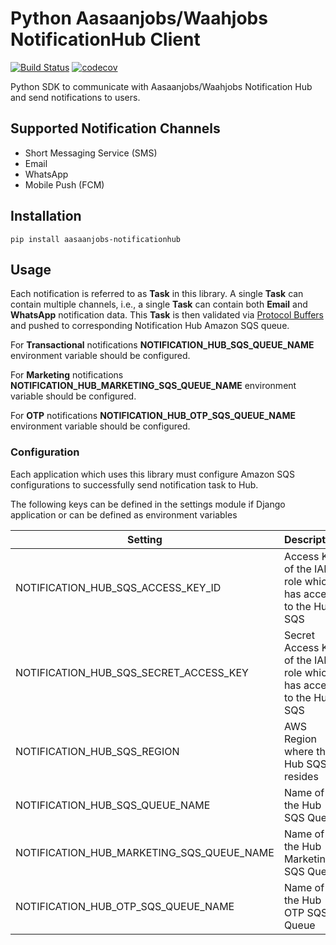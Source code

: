 # Python Aasaanjobs/Waahjobs NotificationHub Client

[![Build Status](https://travis-ci.org/aasaanjobs/notification-hub-py-sdk.svg?branch=master)](https://travis-ci.org/aasaanjobs/notification-hub-py-sdk)
[![codecov](https://codecov.io/gh/aasaanjobs/notifications-python-sdk/branch/master/graph/badge.svg)](https://codecov.io/gh/aasaanjobs/notifications-python-sdk)

Python SDK to communicate with Aasaanjobs/Waahjobs Notification Hub and send notifications to users.

## Supported Notification Channels
- Short Messaging Service (SMS)
- Email
- WhatsApp
- Mobile Push (FCM)

## Installation
```
pip install aasaanjobs-notificationhub
```

## Usage
Each notification is referred to as **Task** in this library. A single **Task** can contain
multiple channels, i.e., a single **Task** can contain both **Email** and **WhatsApp** notification data.
This **Task** is then validated via [Protocol Buffers](https://developers.google.com/protocol-buffers)
and pushed to corresponding Notification Hub Amazon SQS queue.

For **Transactional** notifications **NOTIFICATION_HUB_SQS_QUEUE_NAME** environment variable should be configured.

For **Marketing** notifications **NOTIFICATION_HUB_MARKETING_SQS_QUEUE_NAME** environment variable should be configured.

For **OTP** notifications **NOTIFICATION_HUB_OTP_SQS_QUEUE_NAME** environment variable should be configured.

### Configuration
Each application which uses this library must configure Amazon SQS configurations to successfully
send notification task to Hub.

The following keys can be defined in the settings module if Django application or can be defined as environment variables

| **Setting**                            | **Description**                                                   |
|----------------------------------------|-------------------------------------------------------------------|
| NOTIFICATION_HUB_SQS_ACCESS_KEY_ID     | Access Key of the IAM role which has access to the Hub SQS        |
| NOTIFICATION_HUB_SQS_SECRET_ACCESS_KEY | Secret Access Key of the IAM role which has access to the Hub SQS |
| NOTIFICATION_HUB_SQS_REGION            | AWS Region where the Hub SQS resides                              |
| NOTIFICATION_HUB_SQS_QUEUE_NAME        | Name of the Hub SQS Queue                                         |
| NOTIFICATION_HUB_MARKETING_SQS_QUEUE_NAME | Name of the Hub Marketing SQS Queue                            |
| NOTIFICATION_HUB_OTP_SQS_QUEUE_NAME    | Name of the Hub OTP SQS Queue                            |
